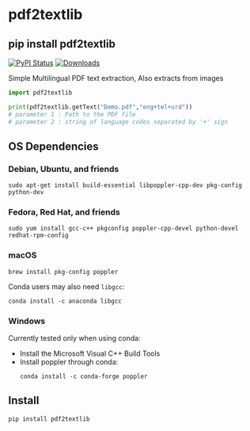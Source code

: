 # pdf2textlib

## pip install pdf2textlib


[![PyPI Status](https://img.shields.io/pypi/v/pdf2textlib.svg)](https://pypi.org/project/pdf2textlib/)
[![Downloads](https://img.shields.io/pypi/dm/pdf2textlib.svg)](https://pypistats.org/packages/pdf2textlib)


Simple Multilingual PDF text extraction, Also extracts from images

```python
import pdf2textlib

print(pdf2textlib.getText("Demo.pdf","eng+tel+urd"))  
# parameter 1 : Path to the PDF file
# parameter 2 : string of language codes separated by '+' sign

```


## OS Dependencies

### Debian, Ubuntu, and friends

```
sudo apt-get install build-essential libpoppler-cpp-dev pkg-config python-dev
```

### Fedora, Red Hat, and friends

```
sudo yum install gcc-c++ pkgconfig poppler-cpp-devel python-devel redhat-rpm-config
```

### macOS

```
brew install pkg-config poppler
```

Conda users may also need `libgcc`:

```
conda install -c anaconda libgcc
```

### Windows

Currently tested only when using conda:

 - Install the Microsoft Visual C++ Build Tools
 - Install poppler through conda:
   ```
   conda install -c conda-forge poppler
   ```


## Install

```
pip install pdf2textlib
```
